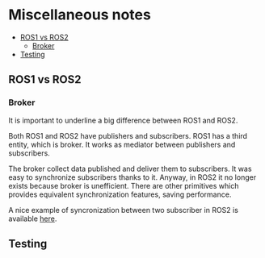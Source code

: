 # Miscellaneous notes <!-- omit from toc -->

- [ROS1 vs ROS2](#ros1-vs-ros2)
  - [Broker](#broker)
- [Testing](#testing)

## ROS1 vs ROS2

### Broker

It is important to underline a big difference between ROS1 and ROS2.

Both ROS1 and ROS2 have publishers and subscribers. ROS1 has a third entity, which is broker. It works as mediator between publishers and subscribers. 

The broker collect data published and deliver them to subscribers. It was easy to synchronize subscribers thanks to it. Anyway, in ROS2 it no longer exists because broker is unefficient. There are other primitives which provides equivalent synchronization features, saving performance.

A nice example of syncronization between two subscriber in ROS2 is available [here](./packages-examples/adder-correct/src/sum.cpp).

## Testing
